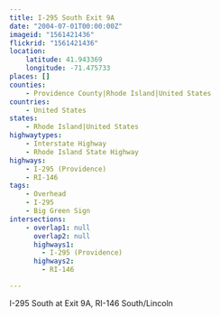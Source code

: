```yaml
---
title: I-295 South Exit 9A
date: "2004-07-01T00:00:00Z"
imageid: "1561421436"
flickrid: "1561421436"
location:
    latitude: 41.943369
    longitude: -71.475733
places: []
counties:
    - Providence County|Rhode Island|United States
countries:
    - United States
states:
    - Rhode Island|United States
highwaytypes:
    - Interstate Highway
    - Rhode Island State Highway
highways:
    - I-295 (Providence)
    - RI-146
tags:
    - Overhead
    - I-295
    - Big Green Sign
intersections:
    - overlap1: null
      overlap2: null
      highways1:
        - I-295 (Providence)
      highways2:
        - RI-146

---
```

I-295 South at Exit 9A, RI-146 South/Lincoln